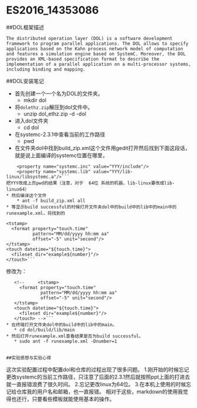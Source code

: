 # ES2016_14353086
##DOL框架描述
```
The distributed operation layer (DOL) is a software development framework to program parallel applications. The DOL allows to specify applications based on the Kahn process network model of computation and features a simulation engine based on SystemC. Moreover, the DOL provides an XML-based specification format to describe the implementation of a parallel application on a multi-processor systems, including binding and mapping.

```

##DOL安装笔记
* 首先创建一个一个名为DOL的文件夹。
    * mkdir dol
* 将`dolethz.zip`解压到dol文件中。
    * unzip dol_ethz.zip -d -dol
* 进入dol文件夹
    * cd dol
* 在systemc-2.3.1中查看当前的工作路径
	* pwd
* 在文件夹dol中找到build_zip.xml这个文件用gedit打开然后找到下面这段话，就是说上面编译的systemc位置在哪里，
```
	<property name="systemc.inc" value="YYY/include"/>
	<property name="systemc.lib" value="YYY/lib-linux/libsystemc.a"/>```
把YYY改成上页pwd的结果（注意，对于  64位 系统的机器，lib-linux要改成lib-linux64）
* 然后编译这个文件
	* ant -f build_zip.xml all
* 等显示build successful的时候打开文件夹dol中的build中的lib中的main中的runexample.xml，将找到的
 ```
	<tstamp>
      <format property="touch.time"
              pattern="MM/dd/yyyy hh:mm aa"
              offset="-5" unit="second"/>
    </tstamp>
    <touch datetime="${touch.time}">
      <fileset dir="example${number}"/>
    </touch>```

  修改为：

 ```
	<!--     <tstamp>
      <format property="touch.time"
              pattern="MM/dd/yyyy hh:mm aa"
              offset="-5" unit="second"/>
    </tstamp>
    <touch datetime="${touch.time}">
      <fileset dir="example${number}"/>
    </touch> -->```
* 在终端打开文件夹dol中的build中的lib中的main。
	* cd dol/build/lib/main
* 然后打开runexample.xml查看结果是否为build successful。
	* sudo ant -f runexample.xml -Dnumber=1
 

##实验感想与实验心得

```
这次实验配置过程中配置dol和仓库的过程出现了很多问题。
1.刚开始的时候忘记更改systemc的当前工作路径，只注意了后面的2.3.1然后就按照ppt上面的打进去就一直报错浪费了很久时间。
2.忘记更改linux为64位。
3.在本机上使用的时候忘记给仓库我的用户名和邮箱，也一直报错。
相对于这些，markdown的使用我觉得也还行，只要看些模板就能使用基本的操作。

```
